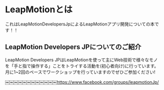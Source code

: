 LeapMotionとは
=======

これはLeapMotionDevelopersJpによるLeapMotionアプリ開発についての本です！！

## LeapMotion Developers JPについてのご紹介
LeapMotion Developers JPはLeapMotionを使って主にWeb技術で様々なモノを「手と指で操作する」ことをトライする活動を(初心者向け)に行っています。
月に1~2回のペースでワークショップを行っていますのでぜひご参加ください!

￼￼￼￼￼￼￼￼￼￼￼￼https://www.facebook.com/groups/leapmotionJp/